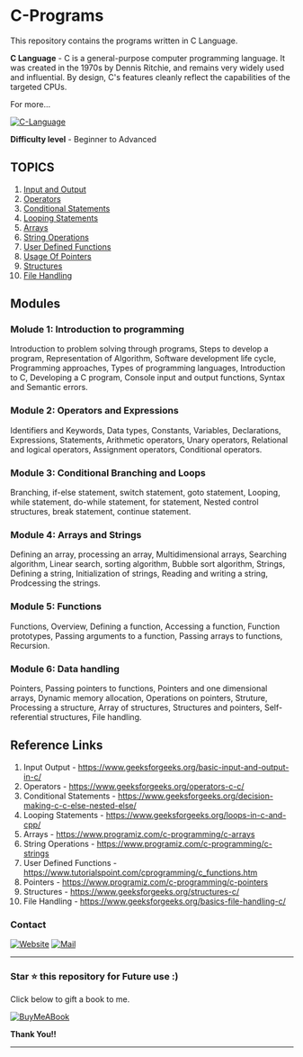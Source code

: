 # C-Programs

This repository contains the programs written in C Language. 

**C Language** - C is a general-purpose computer programming language. It was created in the 1970s by Dennis Ritchie, and remains very widely used and influential. By design, C's features cleanly reflect the capabilities of the targeted CPUs. 

For more...

[![C-Language](https://img.shields.io/badge/.-Wikipedia-00599C?style=for-the-badge&logo=c&logoColor=white)](https://en.wikipedia.org/wiki/C_(programming_language))

**Difficulty level** - Beginner to Advanced

## TOPICS
1) [Input and Output](/1_Input_and_output)
2) [Operators](/2_Operators)
3) [Conditional Statements](/3_Conditional_statements)
4) [Looping Statements](/4_Looping_statements)
5) [Arrays](/5_Arrays)
6) [String Operations](/6_String_Operations)
7) [User Defined Functions](7_User_Defined_functions)
8) [Usage Of Pointers](8_Usage_of_Pointers)
9) [Structures](9_Structures)
10) [File Handling](10_File_Handling)

## Modules

### Molude 1: Introduction to programming

Introduction to problem solving through programs, Steps to develop a program, Representation of Algorithm, Software development life cycle, Programming approaches, Types of programming languages, Introduction to C, Developing a C program, Console input and output functions, Syntax and Semantic errors. 

### Module 2: Operators and Expressions

Identifiers and Keywords, Data types, Constants, Variables, Declarations, Expressions, Statements, Arithmetic operators, Unary operators, Relational and logical operators, Assignment operators, Conditional operators. 

### Module 3: Conditional Branching and Loops

Branching, if-else statement, switch statement, goto statement, Looping, while statement, do-while statement, for statement, Nested control structures, break statement, continue statement. 

### Module 4: Arrays and Strings

Defining an array, processing an array, Multidimensional arrays, Searching algorithm, Linear search, sorting algorithm, Bubble sort algorithm, Strings, Defining a string, Initialization of strings, Reading and writing a string, Prodcessing the strings. 

### Module 5: Functions 

Functions, Overview, Defining a function, Accessing a function, Function prototypes, Passing arguments to a function, Passing arrays to functions, Recursion. 

### Module 6: Data handling

Pointers, Passing pointers to functions, Pointers and one dimensional arrays, Dynamic memory allocation, Operations on pointers, Struture, Processing a structure, Array of structures, Structures and pointers, Self-referential structures, File handling.

## Reference Links

1) Input Output - https://www.geeksforgeeks.org/basic-input-and-output-in-c/
2) Operators - https://www.geeksforgeeks.org/operators-c-c/
3) Conditional Statements - https://www.geeksforgeeks.org/decision-making-c-c-else-nested-else/
4) Looping Statements - https://www.geeksforgeeks.org/loops-in-c-and-cpp/
5) Arrays - https://www.programiz.com/c-programming/c-arrays
6) String Operations - https://www.programiz.com/c-programming/c-strings
7) User Defined Functions - https://www.tutorialspoint.com/cprogramming/c_functions.htm
8) Pointers - https://www.programiz.com/c-programming/c-pointers
9) Structures - https://www.geeksforgeeks.org/structures-c/
10) File Handling - https://www.geeksforgeeks.org/basics-file-handling-c/

### Contact

[![Website](https://img.shields.io/badge/website-000000?style=for-the-badge&logo=About.me&logoColor=white)](https://rubangino.in/)
[![Mail](https://img.shields.io/badge/Gmail-D14836?style=for-the-badge&logo=gmail&logoColor=white)](mailto:info@rubangino.in)

<hr/>

### Star ⭐ this repository for Future use :)

Click below to gift a book to me.

[![BuyMeABook](https://img.shields.io/badge/Buy%20Me%20a%20Book-ffdd00?style=for-the-badge&logo=buy-me-a-book&logoColor=black)
](https://bit.ly/3M5jxLd)

**Thank You!!**

<hr/>
